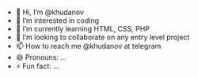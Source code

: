 - 👋 Hi, I’m @khudanov
- 👀 I’m interested in coding
- 🌱 I’m currently learning HTML, CSS, PHP
- 💞️ I’m looking to collaborate on any entry level project
- 📫 How to reach me @khudanov at telegram
- 😄 Pronouns: ...
- ⚡ Fun fact: ...

<!---
khudanov/khudanov is a ✨ special ✨ repository because its `README.md` (this file) appears on your GitHub profile.
You can click the Preview link to take a look at your changes.
--->
